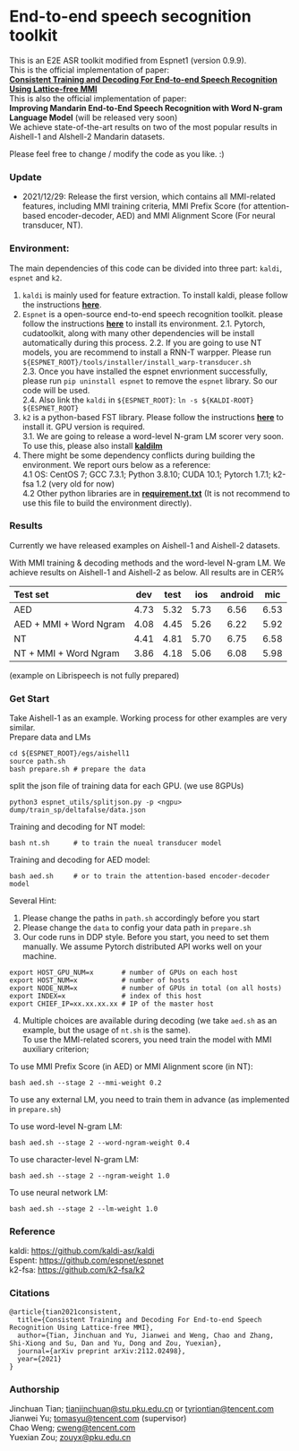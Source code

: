 # End-to-end speech secognition toolkit
This is an E2E ASR toolkit modified from Espnet1 (version 0.9.9).  
This is the official implementation of paper:  
[**Consistent Training and Decoding For End-to-end Speech Recognition Using Lattice-free MMI**](https://arxiv.org/abs/2112.02498)  
This is also the official implementation of paper:  
**Improving Mandarin End-to-End Speech Recognition with Word N-gram Language Model** (will be released very soon)  
We achieve state-of-the-art results on two of the most popular results in Aishell-1 and AIshell-2 Mandarin datasets.  

Please feel free to change / modify the code as you like. :)


### Update
- 2021/12/29: Release the first version, which contains all MMI-related features, including MMI training criteria, MMI Prefix Score (for attention-based encoder-decoder, AED) and MMI Alignment Score (For neural transducer, NT).


### Environment:
The main dependencies of this code can be divided into three part: `kaldi`, `espnet` and `k2`.  
1. `kaldi` is mainly used for feature extraction. To install kaldi, please follow the instructions [**here**](https://github.com/kaldi-asr/kaldi).
2. `Espnet` is a open-source end-to-end speech recognition toolkit. please follow the instructions [**here**](https://github.com/espnet/espnet) to install its environment.
    2.1. Pytorch, cudatoolkit, along with many other dependencies will be install automatically during this process.
    2.2. If you are going to use NT models, you are recommend to install a RNN-T warpper. Please run `${ESPNET_ROOT}/tools/installer/install_warp-transducer.sh`  
    2.3. Once you have installed the espnet envrionment successfully, please run `pip uninstall espnet` to remove the `espnet` library. So our code will be used.  
    2.4. Also link the `kaldi` in `${ESPNET_ROOT}`: `ln -s ${KALDI-ROOT} ${ESPNET_ROOT}`
3. `k2` is a python-based FST library. Please follow the instructions [**here**](https://github.com/k2-fsa/k2) to install it. GPU version is required.  
    3.1. We are going to release a word-level N-gram LM scorer very soon. To use this, please also install [**kaldilm**](https://github.com/csukuangfj/kaldilm)
4. There might be some dependency conflicts during building the environment. We report ours below as a reference:  
    4.1 OS: CentOS 7; GCC 7.3.1; Python 3.8.10; CUDA 10.1; Pytorch 1.7.1; k2-fsa 1.2 (very old for now)  
    4.2 Other python libraries are in [**requirement.txt**](https://github.com/jctian98/e2e_lfmmi/blob/master/requirement.txt) (It is not recommend to use this file to build the environment directly).

### Results
Currently we have released examples on Aishell-1 and Aishell-2 datasets.  

With MMI training & decoding methods and the word-level N-gram LM. We achieve results on Aishell-1 and Aishell-2 as below. All results are in CER%

|  Test set                      | dev | test | ios | android | mic |  
|  :----                         | :-: | :--: | :-: | :-----: | :-: |
| AED                            | 4.73| 5.32  | 5.73| 6.56    | 6.53| 
| AED + MMI + Word Ngram         | 4.08| 4.45 | 5.26| 6.22    | 5.92|
| NT                             | 4.41| 4.81 | 5.70| 6.75    | 6.58|
| NT + MMI + Word Ngram          | 3.86| 4.18 | 5.06| 6.08    | 5.98|
 
(example on Librispeech is not fully prepared)

### Get Start
Take Aishell-1 as an example. Working process for other examples are very similar.  
Prepare data and LMs

```
cd ${ESPNET_ROOT}/egs/aishell1
source path.sh
bash prepare.sh # prepare the data
```

split the json file of training data for each GPU. (we use 8GPUs)
```
python3 espnet_utils/splitjson.py -p <ngpu> dump/train_sp/deltafalse/data.json
```

Training and decoding for NT model:
```
bash nt.sh      # to train the nueal transducer model
```
Training and decoding for AED model:
```
bash aed.sh     # or to train the attention-based encoder-decoder model
```

Several Hint:
1. Please change the paths in `path.sh` accordingly before you start
2. Please change the `data` to config your data path in `prepare.sh`
3. Our code runs in DDP style. Before you start, you need to set them manually. We assume Pytorch distributed API works well on your machine.  
```
export HOST_GPU_NUM=x       # number of GPUs on each host
export HOST_NUM=x           # number of hosts
export NODE_NUM=x           # number of GPUs in total (on all hosts)
export INDEX=x              # index of this host
export CHIEF_IP=xx.xx.xx.xx # IP of the master host
```
4. Multiple choices are available during decoding (we take `aed.sh` as an example, but the usage of `nt.sh` is the same).  
   To use the MMI-related scorers, you need train the model with MMI auxiliary criterion;  
   
  To use MMI Prefix Score (in AED) or MMI Alignment score (in NT):
  ```
  bash aed.sh --stage 2 --mmi-weight 0.2
  ```
  
  To use any external LM, you need to train them in advance (as implemented in `prepare.sh`)  
  
  To use word-level N-gram LM:
  ```
  bash aed.sh --stage 2 --word-ngram-weight 0.4
  ```
  To use character-level N-gram LM:
  ```
  bash aed.sh --stage 2 --ngram-weight 1.0
  ```
  To use neural network LM:
  ```
  bash aed.sh --stage 2 --lm-weight 1.0
  ```

### Reference
kaldi: https://github.com/kaldi-asr/kaldi  
Espent: https://github.com/espnet/espnet  
k2-fsa: https://github.com/k2-fsa/k2  

### Citations
```
@article{tian2021consistent,  
  title={Consistent Training and Decoding For End-to-end Speech Recognition Using Lattice-free MMI},  
  author={Tian, Jinchuan and Yu, Jianwei and Weng, Chao and Zhang, Shi-Xiong and Su, Dan and Yu, Dong and Zou, Yuexian},  
  journal={arXiv preprint arXiv:2112.02498},  
  year={2021}  
}  
```

### Authorship
Jinchuan Tian;  tianjinchuan@stu.pku.edu.cn or tyriontian@tencent.com  
Jianwei Yu; tomasyu@tencent.com (supervisor)  
Chao Weng; cweng@tencent.com  
Yuexian Zou; zouyx@pku.edu.cn 
